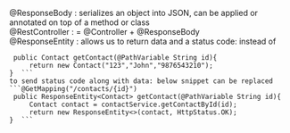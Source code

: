 @ResponseBody : serializes an object into JSON, can be applied or annotated on top of a method or class  
@RestController : = @Controller + @ResponseBody  
@ResponseEntity : allows us to return data and a status code: instead of  
``` @GetMapping("/contacts/{id}")  
 public Contact getContact(@PathVariable String id){
     return new Contact("123","John","9876543210");  
}  ```
to send status code along with data: below snippet can be replaced
```@GetMapping("/contacts/{id}")  
 public ResponseEntity<Contact> getContact(@PathVariable String id){  
     Contact contact = contactService.getContactById(id);  
     return new ResponseEntity<>(contact, HttpStatus.OK);  
}  ```  
